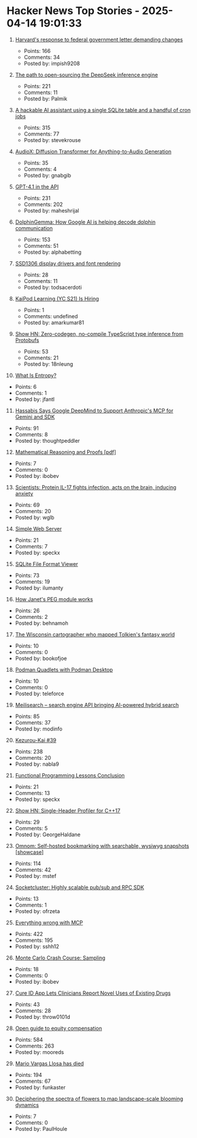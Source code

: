 # Hacker News Top Stories - 2025-04-14 19:01:33

1. [Harvard's response to federal government letter demanding changes](https://www.harvard.edu/president/news/2025/the-promise-of-american-higher-education/)
   - Points: 166
   - Comments: 34
   - Posted by: impish9208

2. [The path to open-sourcing the DeepSeek inference engine](https://github.com/deepseek-ai/open-infra-index/tree/main/OpenSourcing_DeepSeek_Inference_Engine)
   - Points: 221
   - Comments: 11
   - Posted by: Palmik

3. [A hackable AI assistant using a single SQLite table and a handful of cron jobs](https://www.geoffreylitt.com/2025/04/12/how-i-made-a-useful-ai-assistant-with-one-sqlite-table-and-a-handful-of-cron-jobs)
   - Points: 315
   - Comments: 77
   - Posted by: stevekrouse

4. [AudioX: Diffusion Transformer for Anything-to-Audio Generation](https://zeyuet.github.io/AudioX/)
   - Points: 35
   - Comments: 4
   - Posted by: gnabgib

5. [GPT-4.1 in the API](https://openai.com/index/gpt-4-1/)
   - Points: 231
   - Comments: 202
   - Posted by: maheshrijal

6. [DolphinGemma: How Google AI is helping decode dolphin communication](https://blog.google/technology/ai/dolphingemma/)
   - Points: 153
   - Comments: 51
   - Posted by: alphabetting

7. [SSD1306 display drivers and font rendering](https://subalpinecircuits.com/ssd1306-and-font-rendering/)
   - Points: 28
   - Comments: 11
   - Posted by: todsacerdoti

8. [KaiPod Learning (YC S21) Is Hiring](https://www.ycombinator.com/companies/kaipod-learning/jobs/TgR2OZg-senior-product-manager)
   - Points: 1
   - Comments: undefined
   - Posted by: amarkumar81

9. [Show HN: Zero-codegen, no-compile TypeScript type inference from Protobufs](https://github.com/nathanhleung/protobuf-ts-types)
   - Points: 53
   - Comments: 21
   - Posted by: 18nleung

10. [What Is Entropy?](https://jasonfantl.com/posts/What-is-Entropy/)
   - Points: 6
   - Comments: 1
   - Posted by: jfantl

11. [Hassabis Says Google DeepMind to Support Anthropic's MCP for Gemini and SDK](https://techcrunch.com/2025/04/09/google-says-itll-embrace-anthropics-standard-for-connecting-ai-models-to-data/)
   - Points: 91
   - Comments: 8
   - Posted by: thoughtpeddler

12. [Mathematical Reasoning and Proofs [pdf]](https://alistairsavage.ca/mat1362/notes/MAT1362-Mathematical_reasoning_and_proofs.pdf)
   - Points: 7
   - Comments: 0
   - Posted by: ibobev

13. [Scientists: Protein IL-17 fights infection, acts on the brain, inducing anxiety](https://medicalxpress.com/news/2025-04-scientists-protein-il-infection-brain.html)
   - Points: 69
   - Comments: 20
   - Posted by: wglb

14. [Simple Web Server](https://simplewebserver.org/)
   - Points: 21
   - Comments: 7
   - Posted by: speckx

15. [SQLite File Format Viewer](https://sqlite-internal.pages.dev)
   - Points: 73
   - Comments: 19
   - Posted by: ilumanty

16. [How Janet's PEG module works](https://bakpakin.com/writing/how-janets-peg-works.html)
   - Points: 26
   - Comments: 2
   - Posted by: behnamoh

17. [The Wisconsin cartographer who mapped Tolkien's fantasy world](https://www.wpr.org/news/wisconsin-cartographer-karen-wynn-fonstad-mapped-tolkien-fantasy-world-oshkosh)
   - Points: 10
   - Comments: 0
   - Posted by: bookofjoe

18. [Podman Quadlets with Podman Desktop](https://podman-desktop.io/blog/podman-quadlet)
   - Points: 10
   - Comments: 0
   - Posted by: teleforce

19. [Meilisearch – search engine API bringing AI-powered hybrid search](https://github.com/meilisearch/meilisearch)
   - Points: 85
   - Comments: 37
   - Posted by: modinfo

20. [Kezurou-Kai #39](https://www.bigsandwoodworking.com/kezurou-kai-39/)
   - Points: 238
   - Comments: 20
   - Posted by: nabla9

21. [Functional Programming Lessons Conclusion](https://jerf.org/iri/post/2025/fp_lessons_conclusion/)
   - Points: 21
   - Comments: 13
   - Posted by: speckx

22. [Show HN: Single-Header Profiler for C++17](https://github.com/DmitriBogdanov/UTL/blob/master/docs/module_profiler.md)
   - Points: 29
   - Comments: 5
   - Posted by: GeorgeHaldane

23. [Omnom: Self-hosted bookmarking with searchable, wysiwyg snapshots [showcase]](https://omnom.zone/?src=hn)
   - Points: 114
   - Comments: 42
   - Posted by: mstef

24. [Socketcluster: Highly scalable pub/sub and RPC SDK](https://socketcluster.io)
   - Points: 13
   - Comments: 1
   - Posted by: ofrzeta

25. [Everything wrong with MCP](https://blog.sshh.io/p/everything-wrong-with-mcp)
   - Points: 422
   - Comments: 195
   - Posted by: sshh12

26. [Monte Carlo Crash Course: Sampling](https://thenumb.at/Sampling/)
   - Points: 18
   - Comments: 0
   - Posted by: ibobev

27. [Cure ID App Lets Clinicians Report Novel Uses of Existing Drugs](https://www.fda.gov/drugs/science-and-research-drugs/cure-id-app-lets-clinicians-report-novel-uses-existing-drugs)
   - Points: 43
   - Comments: 28
   - Posted by: throw0101d

28. [Open guide to equity compensation](https://github.com/jlevy/og-equity-compensation)
   - Points: 584
   - Comments: 263
   - Posted by: mooreds

29. [Mario Vargas Llosa has died](https://www.nytimes.com/2025/04/13/books/review/mario-vargas-llosa-appraisal.html)
   - Points: 194
   - Comments: 67
   - Posted by: funkaster

30. [Deciphering the spectra of flowers to map landscape-scale blooming dynamics](https://esajournals.onlinelibrary.wiley.com/doi/10.1002/ecs2.70127)
   - Points: 7
   - Comments: 0
   - Posted by: PaulHoule

